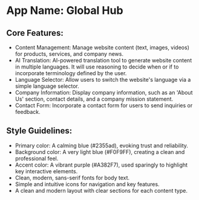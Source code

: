 # **App Name**: Global Hub

## Core Features:

- Content Management: Manage website content (text, images, videos) for products, services, and company news.
- AI Translation: AI-powered translation tool to generate website content in multiple languages. It will use reasoning to decide when or if to incorporate terminology defined by the user.
- Language Selector: Allow users to switch the website's language via a simple language selector.
- Company Information: Display company information, such as an 'About Us' section, contact details, and a company mission statement.
- Contact Form: Incorporate a contact form for users to send inquiries or feedback.

## Style Guidelines:

- Primary color: A calming blue (#2355ad), evoking trust and reliability.
- Background color: A very light blue (#F0F9FF), creating a clean and professional feel.
- Accent color: A vibrant purple (#A382F7), used sparingly to highlight key interactive elements.
- Clean, modern, sans-serif fonts for body text.
- Simple and intuitive icons for navigation and key features.
- A clean and modern layout with clear sections for each content type.